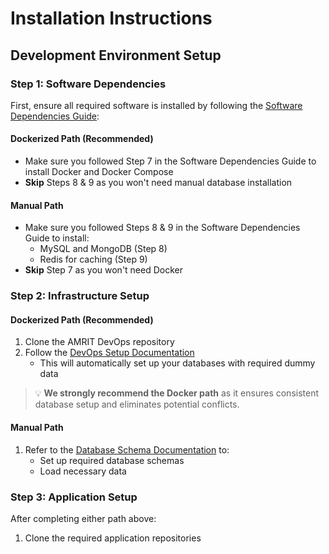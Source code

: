 # Installation Instructions

## Development Environment Setup

### Step 1: Software Dependencies
First, ensure all required software is installed by following the [Software Dependencies Guide](https://piramal-swasthya.gitbook.io/amrit/developer-guide/development-environment-setup/software-dependencies):

#### Dockerized Path (Recommended)
- Make sure you followed Step 7 in the Software Dependencies Guide to install Docker and Docker Compose
- **Skip** Steps 8 & 9 as you won't need manual database installation

#### Manual Path
- Make sure you followed Steps 8 & 9 in the Software Dependencies Guide to install:
  - MySQL and MongoDB (Step 8)
  - Redis for caching (Step 9)
- **Skip** Step 7 as you won't need Docker

### Step 2: Infrastructure Setup

#### Dockerized Path (Recommended)
1. Clone the AMRIT DevOps repository
2. Follow the [DevOps Setup Documentation](https://github.com/PSMRI/AMRIT-DevOps/tree/main/amrit-local-setup)
   - This will automatically set up your databases with required dummy data

> 💡 **We strongly recommend the Docker path** as it ensures consistent database setup and eliminates potential conflicts.

#### Manual Path
1. Refer to the [Database Schema Documentation](https://piramal-swasthya.gitbook.io/amrit/data-management/database-schema) to:
   - Set up required database schemas
   - Load necessary data

### Step 3: Application Setup
After completing either path above:
1. Clone the required application repositories
